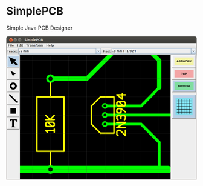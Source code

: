 SimplePCB
=========

Simple Java PCB Designer

![Screenshot](/screenshots/main_screenshot.png "Screenshot")

